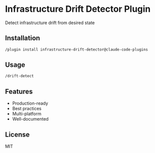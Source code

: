 # Infrastructure Drift Detector Plugin

Detect infrastructure drift from desired state

## Installation

```bash
/plugin install infrastructure-drift-detector@claude-code-plugins
```

## Usage

```bash
/drift-detect
```

## Features

- Production-ready
- Best practices
- Multi-platform
- Well-documented

## License

MIT
